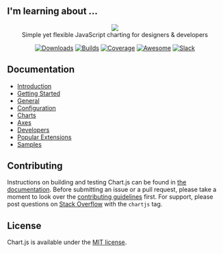 ## I'm learning about ...
<p align="center">
    <img src="https://www.chartjs.org/media/logo-title.svg"><br/>
    Simple yet flexible JavaScript charting for designers & developers
</p>

<p align="center">
    <a href="https://www.chartjs.org/docs/latest/getting-started/installation.html"><img src="https://img.shields.io/github/release/chartjs/Chart.js.svg?style=flat-square&maxAge=600" alt="Downloads"></a>
    <a href="https://travis-ci.org/chartjs/Chart.js"><img src="https://img.shields.io/travis/chartjs/Chart.js.svg?style=flat-square&maxAge=600" alt="Builds"></a>
    <a href="https://coveralls.io/github/chartjs/Chart.js?branch=master"><img src="https://img.shields.io/coveralls/chartjs/Chart.js.svg?style=flat-square&maxAge=600" alt="Coverage"></a>
    <a href="https://github.com/chartjs/awesome"><img src="https://awesome.re/badge-flat2.svg" alt="Awesome"></a>
    <a href="https://chartjs-slack.herokuapp.com/"><img src="https://img.shields.io/badge/slack-chartjs-blue.svg?style=flat-square&maxAge=3600" alt="Slack"></a>
</p>

## Documentation

- [Introduction](https://www.chartjs.org/docs/latest/)
- [Getting Started](https://www.chartjs.org/docs/latest/getting-started/)
- [General](https://www.chartjs.org/docs/latest/general/)
- [Configuration](https://www.chartjs.org/docs/latest/configuration/)
- [Charts](https://www.chartjs.org/docs/latest/charts/)
- [Axes](https://www.chartjs.org/docs/latest/axes/)
- [Developers](https://www.chartjs.org/docs/latest/developers/)
- [Popular Extensions](https://github.com/chartjs/awesome)
- [Samples](https://www.chartjs.org/samples/)

## Contributing

Instructions on building and testing Chart.js can be found in [the documentation](https://github.com/chartjs/Chart.js/blob/master/docs/developers/contributing.md#building-and-testing). Before submitting an issue or a pull request, please take a moment to look over the [contributing guidelines](https://github.com/chartjs/Chart.js/blob/master/docs/developers/contributing.md) first. For support, please post questions on [Stack Overflow](https://stackoverflow.com/questions/tagged/chartjs) with the `chartjs` tag.

## License

Chart.js is available under the [MIT license](https://opensource.org/licenses/MIT).
